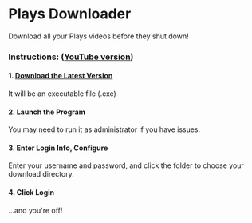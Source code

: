 # Plays Downloader

Download all your Plays videos before they shut down!

### Instructions: ([YouTube version](https://www.youtube.com/watch?v=TvmI6lhiMnY))

#### 1. [Download the Latest Version](https://github.com/O11Software/Plays_Downloader/releases)

It will be an executable file (.exe)

#### 2. Launch the Program

You may need to run it as administrator if you have issues.

#### 3. Enter Login Info, Configure

Enter your username and password, and click the folder to choose your download directory.

#### 4. Click Login

...and you're off!
